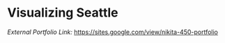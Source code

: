 # Visualizing Seattle

*External Portfolio Link:* https://sites.google.com/view/nikita-450-portfolio

